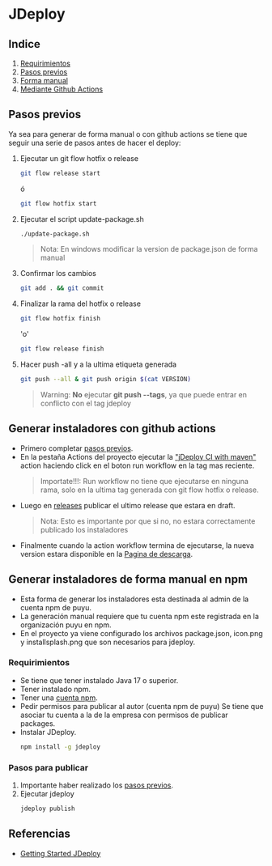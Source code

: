 # JDeploy
## Indice

1. [Requirimientos](#requirimientos)
2. [Pasos previos](#pasos-previos)
3. [Forma manual](#generar-instaladores-de-forma-manual-en-npm)
4. [Mediante Github Actions](#generar-instaladores-con-github-actions)

## Pasos previos
Ya sea para generar de forma manual o con github actions se tiene
que seguir una serie de pasos antes de hacer el deploy:
1. Ejecutar un git flow hotfix o release
   ```bash
   git flow release start
   ```
   ó
   ```bash
   git flow hotfix start
   ```
2. Ejecutar el script update-package.sh
   ```bash
   ./update-package.sh
   ```
   > Nota: En windows modificar la version de package.json de forma manual
3. Confirmar los cambios
   ```bash
   git add . && git commit
   ```
4. Finalizar la rama del hotfix o release
   ```bash
   git flow hotfix finish
   ```
   'o'
   ```bash
   git flow release finish
   ```
5. Hacer push -all y a la ultima etiqueta generada
   ```bash
   git push --all & git push origin $(cat VERSION)
   ```
   > Warning: **No** ejecutar **git push --tags**, ya que puede entrar en conflicto con el tag jdeploy


## Generar instaladores con github actions
* Primero completar [pasos previos](#pasos-previos).
* En la pestaña Actions del proyecto ejecutar la ["jDeploy CI with maven"](https://github.com/puyu-pe/puka-http/actions/workflows/jdeploy-manual.yml) action
haciendo click en el boton run workflow en la tag mas reciente.
  > Importate!!!: Run workflow no tiene que ejecutarse en ninguna rama, solo en la ultima tag
  > generada con git flow hotfix o release.
* Luego en [releases](https://github.com/puyu-pe/puka-http/releases) publicar el ultimo release que estara en draft.
  > Nota: Esto es importante por que si no, no estara correctamente publicado los instaladores
* Finalmente cuando la action workflow termina de ejecutarse, la nueva version estara disponible en la [Pagina de descarga](https://www.jdeploy.com/gh/puyu-pe/puka-http).

## Generar instaladores de forma manual en npm
* Esta forma de generar los instaladores esta destinada al admin de la cuenta npm de puyu.
* La generación manual requiere que tu cuenta npm este registrada en la organización puyu en npm.
* En el proyecto ya viene configurado los archivos package.json, icon.png  y installsplash.png que son necesarios para 
jdeploy.

### Requirimientos
* Se tiene que tener instalado Java 17 o superior.
* Tener instalado npm.
* Tener una [cuenta npm](https://www.npmjs.com/signup).
* Pedir permisos para publicar al autor (cuenta npm de puyu)
  Se tiene que asociar tu cuenta a la de la empresa con permisos de publicar packages.
* Instalar JDeploy.
   ```bash
   npm install -g jdeploy
   ```

### Pasos para publicar
1. Importante haber realizado los [pasos previos](#pasos-previos).
2. Ejecutar jdeploy
   ```bash
   jdeploy publish
   ```
   
## Referencias
* [Getting Started JDeploy](https://www.jdeploy.com/docs/manual/#_getting_started)

